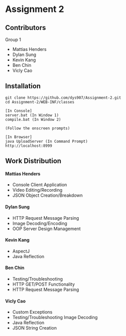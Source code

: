 # Assignment 2
## Contributors
Group 1
- Mattias Henders
- Dylan Sung
- Kevin Kang
- Ben Chin
- Vicly Cao

## Installation 

```
git clone https://github.com/dys907/Assignment-2.git
cd Assignment-2/WEB-INF/classes
```
```
[In Console]
server.bat (In Window 1)
compile.bat (In Window 2)

(Follow the onscreen prompts)
```
```
[In Browser]
java UploadServer (In Command Prompt) 
http://localhost:8999
```

## Work Distribution

#### Mattias Henders
- Console Client Application
- Video Editing/Recording
- JSON Object Creation/Breakdown 
#### Dylan Sung
- HTTP Request Message Parsing
- Image Decoding/Encoding
- OOP Server Design Management 
#### Kevin Kang
- AspectJ
- Java Reflection

#### Ben Chin
- Testing/Troubleshooting
- HTTP GET/POST Functionality
- HTTP Request Message Parsing
#### Vicly Cao
- Custom Exceptions
- Testing/Troubleshooting Image Decoding
- Java Reflection
- JSON String Creation
